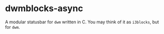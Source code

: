 # dwmblocks-async
A modular statusbar for `dwm` written in C. You may think of it as `i3blocks`, but for `dwm`.
